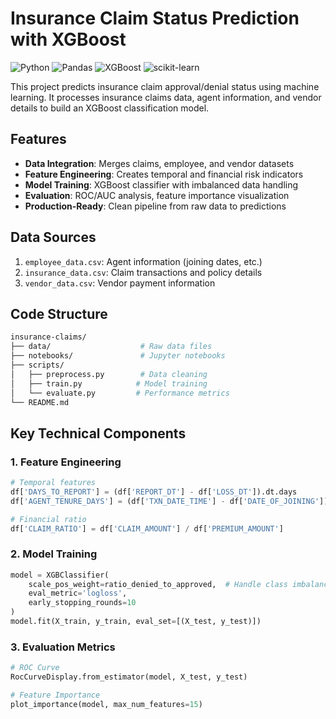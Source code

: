 # Insurance Claim Status Prediction with XGBoost

![Python](https://img.shields.io/badge/Python-3.8%2B-blue)
![Pandas](https://img.shields.io/badge/Pandas-1.3%2B-orange)
![XGBoost](https://img.shields.io/badge/XGBoost-1.5%2B-green)
![scikit-learn](https://img.shields.io/badge/scikit--learn-1.0%2B-red)

This project predicts insurance claim approval/denial status using machine learning. It processes insurance claims data, agent information, and vendor details to build an XGBoost classification model.

## Features

- **Data Integration**: Merges claims, employee, and vendor datasets
- **Feature Engineering**: Creates temporal and financial risk indicators
- **Model Training**: XGBoost classifier with imbalanced data handling
- **Evaluation**: ROC/AUC analysis, feature importance visualization
- **Production-Ready**: Clean pipeline from raw data to predictions

## Data Sources

1. `employee_data.csv`: Agent information (joining dates, etc.)
2. `insurance_data.csv`: Claim transactions and policy details
3. `vendor_data.csv`: Vendor payment information

## Code Structure

```bash
insurance-claims/
├── data/                    # Raw data files
├── notebooks/               # Jupyter notebooks
├── scripts/
│   ├── preprocess.py        # Data cleaning
│   ├── train.py            # Model training
│   └── evaluate.py         # Performance metrics
└── README.md
```

## Key Technical Components

### 1. Feature Engineering

```python
# Temporal features
df['DAYS_TO_REPORT'] = (df['REPORT_DT'] - df['LOSS_DT']).dt.days
df['AGENT_TENURE_DAYS'] = (df['TXN_DATE_TIME'] - df['DATE_OF_JOINING']).dt.days

# Financial ratio
df['CLAIM_RATIO'] = df['CLAIM_AMOUNT'] / df['PREMIUM_AMOUNT']
```

### 2. Model Training

```python
model = XGBClassifier(
    scale_pos_weight=ratio_denied_to_approved,  # Handle class imbalance
    eval_metric='logloss',
    early_stopping_rounds=10
)
model.fit(X_train, y_train, eval_set=[(X_test, y_test)])
```

### 3. Evaluation Metrics

```python
# ROC Curve
RocCurveDisplay.from_estimator(model, X_test, y_test)

# Feature Importance
plot_importance(model, max_num_features=15)
